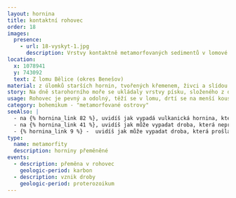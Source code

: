 ```yaml
---
layout: hornina
title: kontaktní rohovec
order: 18
images:
  presence:
    - url: 18-vyskyt-1.jpg
      description: Vrstvy kontaktně metamorfovaných sedimentů v lomové stěně
location:
  x: 1078941
  y: 743092
  text: Z lomu Bělice (okres Benešov)
material: z úlomků starších hornin, tvořených křemenem, živci a slídou a z krystalů dalších minerálů, vzniklých při metamorfóze
story: Na dně starohorního moře se ukládaly vrstvy písku, složeného z drobných úlomků hornin. Stlačením a stmelením zrn vznikla pevná hornina - droba. Při variském vrásnění byly vrstvy drob zprohýbány do vrás, zatlačeny do hloubky a ohřáty teplem magmatických hornin blízkého středočeského plutonu. Droby se tím změnily v kontaktní rohovce.
usage: Rohovec je pevný a odolný, těží se v lomu, drtí se na menší kousky, které se pak třídí podle velikosti. Přidává se do betonových a asfaltových směsí pro stavební účely.
category: bohemikum - "metamorfované ostrovy"
seeAlso: |
  - na {% hornina_link 82 %}, uvidíš jak vypadá vulkanická hornina, která prošla stejnou metamorfózou jako já        
  - na {% hornina_link 41 %}, uvidíš jak může vypadat droba, která neprošla metamorfózou 
  - {% hornina_link 9 %} -  uvidíš jak může vypadat droba, která prošla metamorfózou v těsnější blízkosti žhavého magmatu
type:
  name: metamorfity
  description: horniny přeměněné
events:
  - description: přeměna v rohovec
    geologic-period: karbon
  - description: vznik droby
    geologic-period: proterozoikum
---
```


